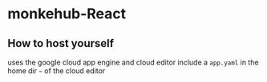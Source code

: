 # monkehub-React

## How to host yourself

uses the google cloud app engine and cloud editor
include a `app.yaml` in the home dir `~` of the cloud editor



